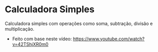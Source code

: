 # Calculadora Simples
Calculadora simples com operações como soma, subtração, divisão e multiplicação.
* Feito com base neste vídeo: https://www.youtube.com/watch?v=42TShjXR0m0
